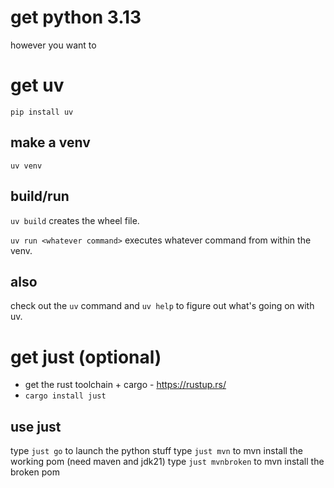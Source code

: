 # get python 3.13

however you want to

# get uv

`pip install uv`

## make a venv

`uv venv`

## build/run

`uv build` creates the wheel file.

`uv run <whatever command>` executes whatever command from within the venv.

## also

check out the `uv` command and `uv help` to figure out what's going on with uv.

# get just (optional)

- get the rust toolchain + cargo - https://rustup.rs/
- `cargo install just`

## use just

type `just go` to launch the python stuff
type `just mvn` to mvn install the working pom (need maven and jdk21)
type `just mvnbroken` to mvn install the broken pom
